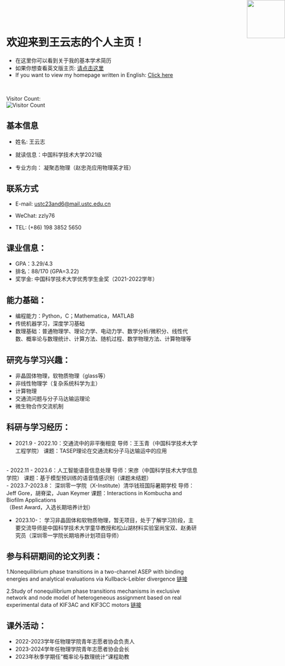 # 欢迎来到王云志的个人主页！
- 在这里你可以看到关于我的基本学术简历
- 如果你想查看英文版主页:  [请点击这里](https://phywyz-ustc.github.io/)
- If you want to view my homepage written in English: [Click here](https://phywyz-ustc.github.io/)
<br />

<div style="position: absolute; top: 0; right: 0;">
  <img src="https://www.bing.com/images/search?q=%E7%99%BE%E5%BA%A6%E5%9B%BE%E7%89%87&FORM=IQFRBA&id=020CE8D2AB79D815C00DB5524A06352DC0EDF3AC" alt="" width="100" height="100">
</div>
  
Visitor Count:\
![Visitor Count](https://profile-counter.glitch.me/phywyz-ustc/count.svg)



## 基本信息
- 姓名:    王云志
- 就读信息：中国科学技术大学2021级

- 专业方向： 凝聚态物理（赵忠尧应用物理英才班）
## 联系方式
- E-mail:    ustc23and6@mail.ustc.edu.cn

- WeChat:    zzly76

- TEL:        (+86) 198 3852 5650

## 课业信息：
- GPA：3.29/4.3
- 排名：88/170 (GPA=3.22)
- 奖学金: 中国科学技术大学优秀学生金奖（2021-2022学年）

## 能力基础：
- 编程能力：Python，C；Mathematica，MATLAB
- 传统机器学习，深度学习基础
- 数理基础：普通物理学、理论力学、电动力学、数学分析/微积分、线性代数、概率论与数理统计、计算方法、随机过程、数学物理方法、计算物理等

## 研究与学习兴趣：
- 非晶固体物理，软物质物理（glass等）
- 非线性物理学（复杂系统科学为主）
- 计算物理
- 交通流问题与分子马达输运理论
- 微生物合作交流机制

## 科研与学习经历：
- 2021.9 - 2022.10：交通流中的非平衡相变
导师：王玉青（中国科学技术大学工程学院）
课题：TASEP理论在交通流和分子马达输运中的应用
<br />
- 2022.11 - 2023.6：人工智能语音信息处理 
导师：宋彦（中国科学技术大学信息学院）
课题：基于模型预训练的语音情感识别（课题未结题）
<br />
- 2023.7-2023.8：  深圳零一学院（X-Institute）清华钱班国际暑期学校
导师：Jeff Gore，胡脊梁，Juan Keymer
课题：Interactions in Kombucha and Biofilm Applications<br />（Best Award，入选长期培养计划）

- 2023.10-：
学习非晶固体和软物质物理，暂无项目，处于了解学习阶段，主要交流导师是中国科学技术大学童华教授和松山湖材料实验室尚宝双、赵勇研究员（深圳零一学院长期培养计划项目导师）

## 参与科研期间的论文列表：
1.Nonequilibrium phase transitions in a two-channel ASEP with binding energies and analytical evaluations via Kullback-Leibler divergence
[链接](https://doi.org/10.1140/epjp/s13360-022-02708-5)


2.Study of nonequilibrium phase transitions mechanisms in exclusive network and node model of heterogeneous assignment based on real experimental data of KIF3AC and KIF3CC motors
[链接](https://doi.org/10.1140/epjp/s13360-022-03372-5)



## 课外活动：
- 2022-2023学年任物理学院青年志愿者协会负责人
- 2023-2024学年任物理学院青年志愿者协会会长
- 2023年秋季学期任“概率论与数理统计”课程助教
